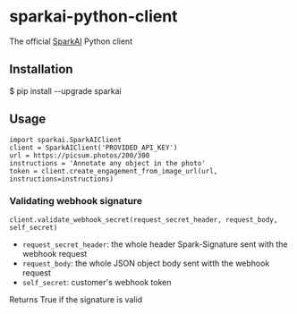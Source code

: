# sparkai-python-client

The official [SparkAI](https://www.spark.ai) Python client

## Installation

$ pip install --upgrade sparkai

## Usage

```
import sparkai.SparkAIClient
client = SparkAIClient('PROVIDED_API_KEY')
url = https://picsum.photos/200/300
instructions = 'Annotate any object in the photo'
token = client.create_engagement_from_image_url(url, instructions=instructions)
```

### Validating webhook signature

```
client.validate_webhook_secret(request_secret_header, request_body, self_secret)
```

- `request_secret_header`: the whole header Spark-Signature sent with the webhook request
- `request_body`: the whole JSON object body sent witth the webhook request
- `self_secret`: customer's webhook token

Returns True if the signature is valid
